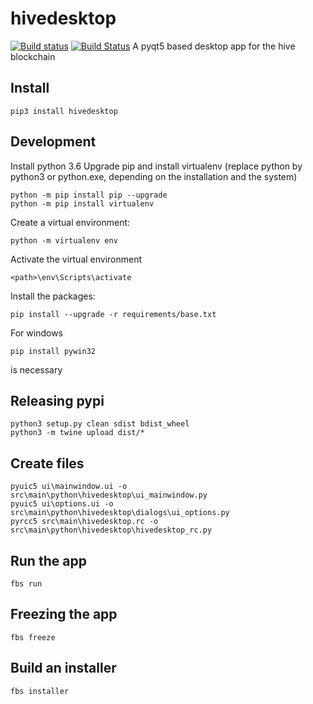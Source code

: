 # hivedesktop
[![Build status](https://ci.appveyor.com/api/projects/status/gr0cpgpsi6u97d3p?svg=true)](https://ci.appveyor.com/project/holger80/hivedesktop)
[![Build Status](https://travis-ci.org/holgern/hivedesktop.svg?branch=master)](https://travis-ci.org/holgern/hivedesktop)
A pyqt5 based desktop app for the hive blockchain

## Install
```
pip3 install hivedesktop
```

## Development 
Install python 3.6
Upgrade pip and install virtualenv (replace python by python3 or python.exe, depending on the installation and the system)
```
python -m pip install pip --upgrade
python -m pip install virtualenv
```

Create a virtual environment:
```
python -m virtualenv env
```

Activate the virtual environment
```
<path>\env\Scripts\activate
```

Install the packages:
```
pip install --upgrade -r requirements/base.txt
```

For windows
```
pip install pywin32
```
is necessary

## Releasing pypi

```
python3 setup.py clean sdist bdist_wheel
python3 -m twine upload dist/*
```

## Create files

```
pyuic5 ui\mainwindow.ui -o src\main\python\hivedesktop\ui_mainwindow.py
pyuic5 ui\options.ui -o src\main\python\hivedesktop\dialogs\ui_options.py
pyrcc5 src\main\hivedesktop.rc -o src\main\python\hivedesktop\hivedesktop_rc.py
```

## Run the app
```
fbs run
```

## Freezing the app
```
fbs freeze
```
## Build an installer
```
fbs installer
```